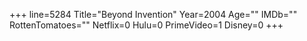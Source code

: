 +++
line=5284
Title="Beyond Invention"
Year=2004
Age=""
IMDb=""
RottenTomatoes=""
Netflix=0
Hulu=0
PrimeVideo=1
Disney=0
+++

